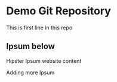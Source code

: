 # Demo Git Repository
This is first line in this repo


## Ipsum below
Hipster Ipsum website content

Adding more Ipsum
